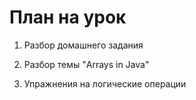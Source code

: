 # План на урок

1. Разбор домашнего задания

2. Разбор темы "Arrays in Java"

3. Упражнения на логические операции
